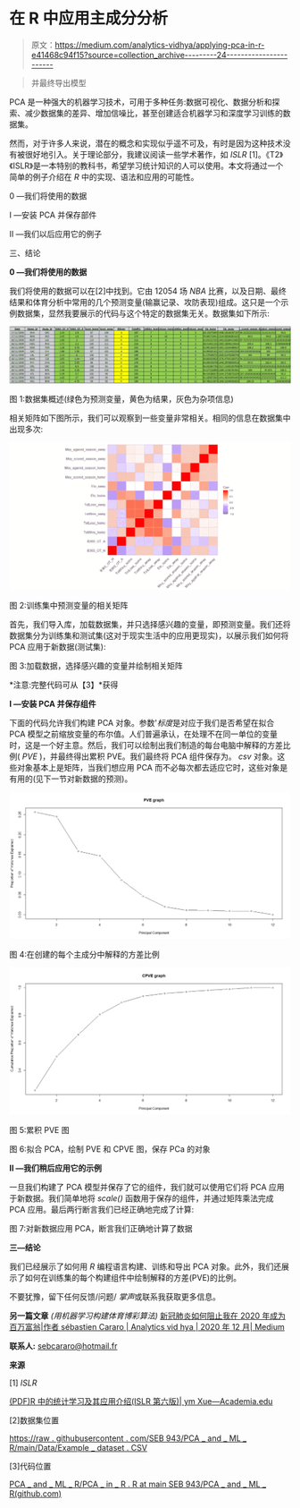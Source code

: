 # 在 R 中应用主成分分析

> 原文：<https://medium.com/analytics-vidhya/applying-pca-in-r-e41468c94f15?source=collection_archive---------24----------------------->

> 并最终导出模型

PCA 是一种强大的机器学习技术，可用于多种任务:数据可视化、数据分析和探索、减少数据集的差异、增加信噪比，甚至创建适合机器学习和深度学习训练的数据集。

然而，对于许多人来说，潜在的概念和实现似乎遥不可及，有时是因为这种技术没有被很好地引入。关于理论部分，我建议阅读一些学术著作，如 *ISLR* [1]。《T2》《ISLR》是一本特别的教科书，希望学习统计知识的人可以使用。本文将通过一个简单的例子介绍在 *R* 中的实现、语法和应用的可能性。

0 —我们将使用的数据

I —安装 PCA 并保存部件

II —我们以后应用它的例子

三、结论

**0 —我们将使用的数据**

我们将使用的数据可以在[2]中找到。它由 12054 场 *NBA* 比赛，以及日期、最终结果和体育分析中常用的几个预测变量(输赢记录、攻防表现)组成。这只是一个示例数据集，显然我要展示的代码与这个特定的数据集无关。数据集如下所示:

![](img/c7fa1fac26454369110dac8a54ae6940.png)

图 1:数据集概述(绿色为预测变量，黄色为结果，灰色为杂项信息)

相关矩阵如下图所示，我们可以观察到一些变量非常相关。相同的信息在数据集中出现多次:

![](img/d4c8f301fc5492819afcebe9ea630912.png)

图 2:训练集中预测变量的相关矩阵

首先，我们导入库，加载数据集，并只选择感兴趣的变量，即预测变量。我们还将数据集分为训练集和测试集(这对于现实生活中的应用更现实)，以展示我们如何将 PCA 应用于新数据(测试集):

图 3:加载数据，选择感兴趣的变量并绘制相关矩阵

*注意:完整代码可从【3】*获得

**I —安装 PCA 并保存组件**

下面的代码允许我们构建 PCA 对象。参数'*标度*是对应于我们是否希望在拟合 PCA 模型之前缩放变量的布尔值。人们普遍承认，在处理不在同一单位的变量时，这是一个好主意。然后，我们可以绘制出我们制造的每台电脑中解释的方差比例( *PVE* )，并最终得出累积 PVE。我们最终将 PCA 组件保存为。 *csv* 对象。这些对象基本上是矩阵，当我们想应用 PCA 而不必每次都去适应它时，这些对象是有用的(见下一节对新数据的预测)。

![](img/b3975160c1de444a7424c9c42a47467a.png)

图 4:在创建的每个主成分中解释的方差比例

![](img/3b5192c71f622d82bf4b5731385c177c.png)

图 5:累积 PVE 图

图 6:拟合 PCA，绘制 PVE 和 CPVE 图，保存 PCa 的对象

**II —我们稍后应用它的示例**

一旦我们构建了 PCA 模型并保存了它的组件，我们就可以使用它们将 PCA 应用于新数据。我们简单地将 *scale()* 函数用于保存的组件，并通过矩阵乘法完成 PCA 应用。最后两行断言我们已经正确地完成了计算:

图 7:对新数据应用 PCA，断言我们正确地计算了数据

**三—结论**

我们已经展示了如何用 *R* 编程语言构建、训练和导出 PCA 对象。此外，我们还展示了如何在训练集的每个构建组件中绘制解释的方差(PVE)的比例。

不要犹豫，留下任何反馈/问题/ *掌声*或联系我获取更多信息。

**另一篇文章** *(用机器学习构建体育博彩算法)* [新冠肺炎如何阻止我在 2020 年成为百万富翁|作者 sébastien Cararo | Analytics vid hya | 2020 年 12 月| Medium](/analytics-vidhya/how-covid-19-prevented-me-from-being-a-millionnaire-in-2020-5b2144e8bdef)

**联系人:** sebcararo@hotmail.fr

**来源**

[1] *ISLR*

[(PDF)R 中的统计学习及其应用介绍(ISLR 第六版)| ym Xue—Academia.edu](https://www.academia.edu/38159350/An_Introduction_To_Statistical_Learning_with_Applications_in_R_ISLR_Sixth_Printing_)

[2]数据集位置

[https://raw . githubusercontent . com/SEB 943/PCA _ and _ ML _ R/main/Data/Example _ dataset . CSV](https://raw.githubusercontent.com/Seb943/PCA_and_ML_R/main/Data/Example_dataset.csv)

[3]代码位置

[PCA _ and _ ML _ R/PCA _ in _ R . R at main SEB 943/PCA _ and _ ML _ R(github.com)](https://github.com/Seb943/PCA_and_ML_R/blob/main/Codes/PCA_in_R.R)